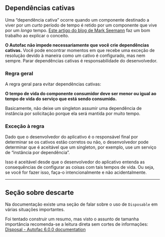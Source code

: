 ## **Dependências cativas**

Uma “dependência cativa” ocorre quando um componente destinado a viver por um *curto* período de tempo é retido por um componente que vive por um *longo* tempo. [Este artigo do blog de Mark Seemann](http://blog.ploeh.dk/2014/06/02/captive-dependency/) faz um bom trabalho ao explicar o conceito.

**O Autofac não impede necessariamente que você crie dependências cativas.** Você pode encontrar momentos em que recebe uma exceção de resolução devido à maneira como um cativo é configurado, mas nem sempre. Parar dependências cativas é responsabilidade do desenvolvedor.

### **Regra geral**

A regra geral para evitar dependências cativas:

**O tempo de vida do componente consumidor deve ser menor ou igual ao tempo de vida do serviço que está sendo consumido.**

Basicamente, não deixe um singleton assumir uma dependência de instância por solicitação porque ela será mantida por muito tempo.

### **Exceção à regra**

Dado que o desenvolvedor do aplicativo é o responsável final por determinar se os cativos estão corretos ou não, o desenvolvedor pode determinar que é aceitável que um singleton, por exemplo, use um serviço de “instância por dependência”.

Isso é aceitável desde que o desenvolvedor do aplicativo entenda as consequências de configurar as coisas com tais tempos de vida. Ou seja, se você for fazer isso, faça-o intencionalmente e não acidentalmente.

---

## Seção sobre descarte

Na documentação existe uma seção de falar sobre o uso de `Disposable` em várias situações importantes.

Foi tentado construir um resumo, mas visto o assunto de tamanha importância recomenda-se a leitura direta sem cortes de informações:
[Disposal - Autofac 6.0.0 documentation](https://autofac.readthedocs.io/en/latest/lifetime/disposal.html#)